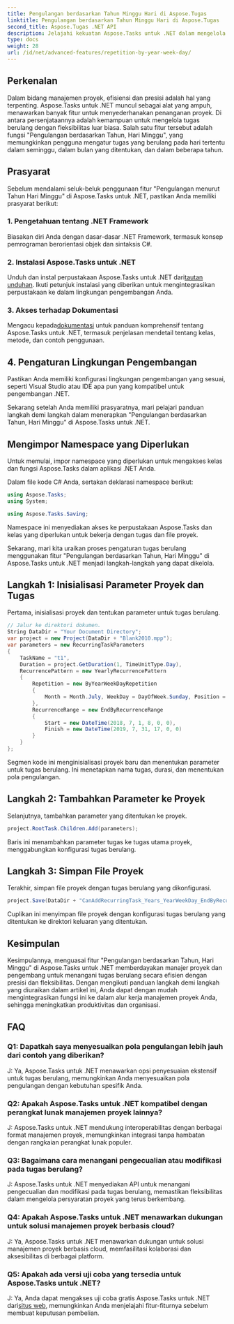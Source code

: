 ```yaml
---
title: Pengulangan berdasarkan Tahun Minggu Hari di Aspose.Tugas
linktitle: Pengulangan berdasarkan Tahun Minggu Hari di Aspose.Tugas
second_title: Aspose.Tugas .NET API
description: Jelajahi kekuatan Aspose.Tasks untuk .NET dalam mengelola tugas berulang secara efisien. Panduan langkah demi langkah untuk menerapkan fitur Pengulangan berdasarkan Tahun, Hari Minggu.
type: docs
weight: 28
url: /id/net/advanced-features/repetition-by-year-week-day/
---
```

## Perkenalan

Dalam bidang manajemen proyek, efisiensi dan presisi adalah hal yang terpenting. Aspose.Tasks untuk .NET muncul sebagai alat yang ampuh, menawarkan banyak fitur untuk menyederhanakan penanganan proyek. Di antara persenjataannya adalah kemampuan untuk mengelola tugas berulang dengan fleksibilitas luar biasa. Salah satu fitur tersebut adalah fungsi "Pengulangan berdasarkan Tahun, Hari Minggu", yang memungkinkan pengguna mengatur tugas yang berulang pada hari tertentu dalam seminggu, dalam bulan yang ditentukan, dan dalam beberapa tahun.

## Prasyarat

Sebelum mendalami seluk-beluk penggunaan fitur "Pengulangan menurut Tahun Hari Minggu" di Aspose.Tasks untuk .NET, pastikan Anda memiliki prasyarat berikut:

### 1. Pengetahuan tentang .NET Framework

Biasakan diri Anda dengan dasar-dasar .NET Framework, termasuk konsep pemrograman berorientasi objek dan sintaksis C#.

### 2. Instalasi Aspose.Tasks untuk .NET

 Unduh dan instal perpustakaan Aspose.Tasks untuk .NET dari[tautan unduhan](https://releases.aspose.com/tasks/net/). Ikuti petunjuk instalasi yang diberikan untuk mengintegrasikan perpustakaan ke dalam lingkungan pengembangan Anda.

### 3. Akses terhadap Dokumentasi

 Mengacu kepada[dokumentasi](https://reference.aspose.com/tasks/net/) untuk panduan komprehensif tentang Aspose.Tasks untuk .NET, termasuk penjelasan mendetail tentang kelas, metode, dan contoh penggunaan.

## 4. Pengaturan Lingkungan Pengembangan

Pastikan Anda memiliki konfigurasi lingkungan pengembangan yang sesuai, seperti Visual Studio atau IDE apa pun yang kompatibel untuk pengembangan .NET.

Sekarang setelah Anda memiliki prasyaratnya, mari pelajari panduan langkah demi langkah dalam menerapkan "Pengulangan berdasarkan Tahun, Hari Minggu" di Aspose.Tasks untuk .NET.


## Mengimpor Namespace yang Diperlukan

Untuk memulai, impor namespace yang diperlukan untuk mengakses kelas dan fungsi Aspose.Tasks dalam aplikasi .NET Anda.

Dalam file kode C# Anda, sertakan deklarasi namespace berikut:

```csharp
using Aspose.Tasks;
using System;

using Aspose.Tasks.Saving;

```

Namespace ini menyediakan akses ke perpustakaan Aspose.Tasks dan kelas yang diperlukan untuk bekerja dengan tugas dan file proyek.

Sekarang, mari kita uraikan proses pengaturan tugas berulang menggunakan fitur "Pengulangan berdasarkan Tahun, Hari Minggu" di Aspose.Tasks untuk .NET menjadi langkah-langkah yang dapat dikelola.

## Langkah 1: Inisialisasi Parameter Proyek dan Tugas

Pertama, inisialisasi proyek dan tentukan parameter untuk tugas berulang.

```csharp
// Jalur ke direktori dokumen.
String DataDir = "Your Document Directory";
var project = new Project(DataDir + "Blank2010.mpp");
var parameters = new RecurringTaskParameters
{
    TaskName = "t1",
    Duration = project.GetDuration(1, TimeUnitType.Day),
    RecurrencePattern = new YearlyRecurrencePattern
    {
        Repetition = new ByYearWeekDayRepetition
        {
            Month = Month.July, WeekDay = DayOfWeek.Sunday, Position = OrdinalNumber.First
        },
        RecurrenceRange = new EndByRecurrenceRange
        {
            Start = new DateTime(2018, 7, 1, 8, 0, 0),
            Finish = new DateTime(2019, 7, 31, 17, 0, 0)
        }
    }
};
```

Segmen kode ini menginisialisasi proyek baru dan menentukan parameter untuk tugas berulang. Ini menetapkan nama tugas, durasi, dan menentukan pola pengulangan.

## Langkah 2: Tambahkan Parameter ke Proyek

Selanjutnya, tambahkan parameter yang ditentukan ke proyek.

```csharp
project.RootTask.Children.Add(parameters);
```

Baris ini menambahkan parameter tugas ke tugas utama proyek, menggabungkan konfigurasi tugas berulang.

## Langkah 3: Simpan File Proyek

Terakhir, simpan file proyek dengan tugas berulang yang dikonfigurasi.

```csharp
project.Save(DataDir + "CanAddRecurringTask_Years_YearWeekDay_EndByRecurrenceRange_Test.mpp", SaveFileFormat.Mpp);
```

Cuplikan ini menyimpan file proyek dengan konfigurasi tugas berulang yang ditentukan ke direktori keluaran yang ditentukan.

## Kesimpulan

Kesimpulannya, menguasai fitur "Pengulangan berdasarkan Tahun, Hari Minggu" di Aspose.Tasks untuk .NET memberdayakan manajer proyek dan pengembang untuk menangani tugas berulang secara efisien dengan presisi dan fleksibilitas. Dengan mengikuti panduan langkah demi langkah yang diuraikan dalam artikel ini, Anda dapat dengan mudah mengintegrasikan fungsi ini ke dalam alur kerja manajemen proyek Anda, sehingga meningkatkan produktivitas dan organisasi.

## FAQ

### Q1: Dapatkah saya menyesuaikan pola pengulangan lebih jauh dari contoh yang diberikan?

J: Ya, Aspose.Tasks untuk .NET menawarkan opsi penyesuaian ekstensif untuk tugas berulang, memungkinkan Anda menyesuaikan pola pengulangan dengan kebutuhan spesifik Anda.

### Q2: Apakah Aspose.Tasks untuk .NET kompatibel dengan perangkat lunak manajemen proyek lainnya?

J: Aspose.Tasks untuk .NET mendukung interoperabilitas dengan berbagai format manajemen proyek, memungkinkan integrasi tanpa hambatan dengan rangkaian perangkat lunak populer.

### Q3: Bagaimana cara menangani pengecualian atau modifikasi pada tugas berulang?

J: Aspose.Tasks untuk .NET menyediakan API untuk menangani pengecualian dan modifikasi pada tugas berulang, memastikan fleksibilitas dalam mengelola persyaratan proyek yang terus berkembang.

### Q4: Apakah Aspose.Tasks untuk .NET menawarkan dukungan untuk solusi manajemen proyek berbasis cloud?

J: Ya, Aspose.Tasks untuk .NET menawarkan dukungan untuk solusi manajemen proyek berbasis cloud, memfasilitasi kolaborasi dan aksesibilitas di berbagai platform.

### Q5: Apakah ada versi uji coba yang tersedia untuk Aspose.Tasks untuk .NET?

J: Ya, Anda dapat mengakses uji coba gratis Aspose.Tasks untuk .NET dari[situs web](https://releases.aspose.com/), memungkinkan Anda menjelajahi fitur-fiturnya sebelum membuat keputusan pembelian.